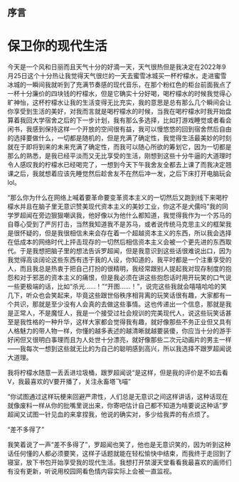## 序言

# 保卫你的现代生活

今天是一个风和日丽而且天气十分的好滴一天，天气很热但是我决定在2022年9月25日这个十分热让我觉得﻿天气很烂的一天去蜜雪冰城买一杯柠檬水，走进蜜雪冰城的一瞬间我就听到了充满节奏感的现代音乐，在那个粉红色的柜台前面我点了一杯十分廉价的四块钱的柠檬水，但是它确实十分好喝，喝柠檬水的时候我觉得心旷神怡，这杯柠檬水让我的生活变得无比充实，我的意思是总有那么几个瞬间会让你享受到生活的美好，对我而言就是喝柠檬水的时候，当我在喝柠檬水时我开始盘算着我回大学宿舍之后的下一步计划，我有那么多选择，比如打游戏睡觉或者看会闲书，我感到保持这样一个开放的空间很有益，我可以慢悠悠的回到宿舍然后自由的选择要做什么，一切都是随机的，﻿但是充满了确定性，我觉得生活最美妙的时刻就在于即将到来的未来充满了确定性，而我可以随心所欲的筹划它，因为一切都是那么的熟悉，是我已经平淡而又无比享受的生活，刚想到这些十分牛逼的大道理时令人感叹我的柠檬水已经喝完了，一想到今天下午我舍友全都去上课了而我决定翘课之后，我就想着应该先睡觉然后趁舍友不在然后冲一发，之后下床打开电脑玩会lol。

“那么你为什么在网络上喊着要革命要变革资本主义的一切然后又跑到线下来喝柠檬水并且在脑子里无意识赞美现代资本主义的美妙工业，你这不是犬儒吗”我的同学罗超闻在旁边狠狠嘲讽﻿我，他好像以为他什么都知道，我觉得我作为一个苏马的自尊心受到了严厉打击，当然我知道我不是苏马，或者说传统马克思主义的框架我是很怀疑的，但是我很相信未来会存在着一个超越资本主义的东西，所以我会选择在低成本的网络时代上抨击现存的一切然后相信资本主义会被一个更先进的东西取代。于是我想把脑子里的想法告诉罗超闻，但是我意识到这些话很难说出口，因为我觉得高谈阔论这些东西有违于我的人设，你知道的，我平时都是一个注重享受的人，而且我总是热衷于把自己打扮的很精明，我经常跟别人提起我对现存制度的抱怨和对于邪恶的资本主义﻿的痛恨，但是我必须在讲这些抱怨话时用开玩笑的口气说一些更极端的话，比如“杀光……！”“开图……！”，说完这些我就会嘻嘻哈哈的笑几下，听众也会笑起来，毕竟这些跟世俗秩序相背离的玩笑话很有趣，大家都有一个共识，那就是至少没有人会真的去做这些事情。这也传递出一个信息，那就是我是正常人，不是魔怔人，我是一个接受过社会规训的完美现代人，说这些玩笑话甚至是我性格的一种升华，这样大家都会觉得我有趣，就好像那些不务正业但又具有人格魅力的带人物一样，你懂的越多表述的越清晰就越要装傻，你应当十分的游手好闲但又很明白事理而且为人处﻿世十分漂亮，就好像那些二次元动画片的男主一样——我每次一想到这些就无比的为自己的聪明感到高兴，所以我选择不跟罗超闻说大道理。

我将柠檬水随意一丢丢进垃圾桶，跟罗超闻说“是这样，但是我的评价是不如去看V，我最喜欢的V要开播了，关注永畜塔飞喵”

“你试图通过这样玩梗来回避严肃性，人们总是无意识之间这样讲话，这种话现在就像废料一样从你的批嘴里说出来，你寄吧估计自己都不知道为啥要说这种话”罗超闻又试图一针见血的来拿捏我，他说的确实对，多少给我弄的有点烦了。

﻿“差不多得了”

我笑着说了一声“差不多得了”，罗超闻也笑了，他也是无意识笑的，因为听到这种话任何懂的人都必须要笑，这样子话题就能在轻松愉快中结束，而我终于走回到了寝室，放下书包开始享受我的现代生活。我想打开禁漫天堂看看我最喜欢的画师们有没有更新，听说用校园网看色情内容实际上会被一直监视。

